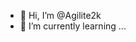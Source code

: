 - 👋 Hi, I’m @Agilite2k
- 🌱 I’m currently learning ...

<!---
Agilite2k/Agilite2k is a ✨ special ✨ repository because its `README.md` (this file) appears on your GitHub profile.
You can click the Preview link to take a look at your changes.
--->
